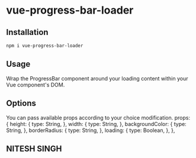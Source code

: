 # vue-progress-bar-loader

## Installation

```sh
npm i vue-progress-bar-loader
```

## Usage
Wrap the ProgressBar component around your loading content within your Vue component's DOM.

<script setup>
import HelloWorld from './components/HelloWorld.vue'
import TheWelcome from './components/TheWelcome.vue'
import ProgressBar from '../node_modules/vue-progress-bar-loader/src/components/progress-bar.vue'
</script>

<template>
  <header>
    <img alt="Vue logo" class="logo" src="./assets/logo.svg" width="125" height="125" />
  </header>

  <main>
    <TheWelcome />
    <progress-bar />
  </main>
</template>

## Options
You can pass available props according to your choice modification.
    props: {
        height: {
            type: String,
        },
        width: {
            type: String,
        },
        backgroundColor: {
            type: String,
        },
        borderRadius: {
            type: String,
        },
        loading: {
            type: Boolean,
        },
    },
    
  ## NITESH SINGH
